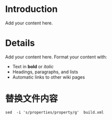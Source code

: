 # Introduction #

Add your content here.


# Details #

Add your content here.  Format your content with:
  * Text in **bold** or _italic_
  * Headings, paragraphs, and lists
  * Automatic links to other wiki pages

# 替换文件内容 #

```
sed  -i 's/properties/property/g'  build.xml
```